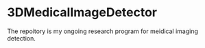 # 3DMedicalImageDetector
The repoitory is my ongoing research program for meidical imaging detection.
